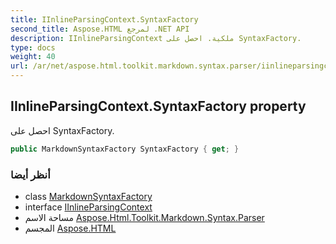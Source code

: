 ```yaml
---
title: IInlineParsingContext.SyntaxFactory
second_title: Aspose.HTML لمرجع .NET API
description: IInlineParsingContext ملكية. احصل على SyntaxFactory.
type: docs
weight: 40
url: /ar/net/aspose.html.toolkit.markdown.syntax.parser/iinlineparsingcontext/syntaxfactory/
---
```

## IInlineParsingContext.SyntaxFactory property

احصل على SyntaxFactory.

```csharp
public MarkdownSyntaxFactory SyntaxFactory { get; }
```

### أنظر أيضا

* class [MarkdownSyntaxFactory](../../../aspose.html.toolkit.markdown.syntax/markdownsyntaxfactory/)
* interface [IInlineParsingContext](../)
* مساحة الاسم [Aspose.Html.Toolkit.Markdown.Syntax.Parser](../../iinlineparsingcontext/)
* المجسم [Aspose.HTML](../../../)


